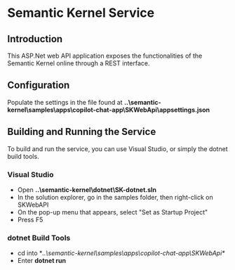 # Semantic Kernel Service

## Introduction
This ASP.Net web API application exposes the functionalities of the Semantic Kernel online through a REST interface.

## Configuration
Populate the settings in the file found at **..\semantic-kernel\samples\apps\copilot-chat-app\SKWebApi\appsettings.json**

## Building and Running the Service
To build and run the service, you can use Visual Studio, or simply the dotnet build tools.

### Visual Studio
- Open **..\semantic-kernel\dotnet\SK-dotnet.sln**
- In the solution explorer, go in the samples folder, then right-click on SKWebAPI
- On the pop-up menu that appears, select "Set as Startup Project"
- Press F5

### dotnet Build Tools
- cd into **..\semantic-kernel\samples\apps\copilot-chat-app\SKWebApi\**
- Enter **dotnet run**